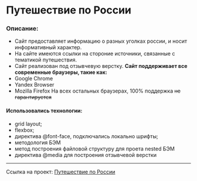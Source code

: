 # Путешествие по России

### Описание:
* Сайт предоставляет информацию о разных уголках россии, и носит информативный характер.
* На сайте имеются ссылки на стороние источники, связанные с тематикой путешествия.
* Сайт реализован под отзывчевую верстку.
__Сайт поддерживает все современные браузеры, такие как:__
* Google Chrome
* Yandex Browser
* Mozilla Firefox
На всех остальных браузерах, 100% поддержка ~~не гарантируется~~

#### Использовались технологии:
* grid layout;
* flexbox;
* директива @font-face, подключались локально шрифты;
* методология БЭМ
* метод построения файловой структуру для проета nested БЭМ
* директива @media для построения отзывчевой верстки

------

Ссылка на проект: [Путешествие по России](https://andpigge.github.io/russian-travel/)

